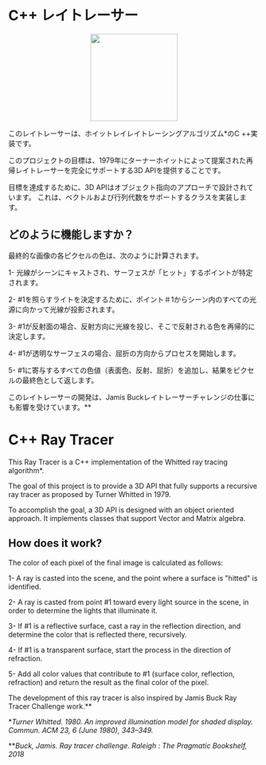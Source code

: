 
# C++ レイトレーサー

<p align="center">
  <img width="175" height="175" src="https://user-images.githubusercontent.com/66903979/84857372-e1a3fd00-b0a3-11ea-8695-81bb09b6c616.jpg">
</p>

このレイトレーサーは、ホイットレイレイトレーシングアルゴリズム*のC ++実装です。

このプロジェクトの目標は、1979年にターナーホイットによって提案された再帰レイトレーサーを完全にサポートする3D APIを提供することです。

目標を達成するために、3D APIはオブジェクト指向のアプローチで設計されています。 これは、ベクトルおよび行列代数をサポートするクラスを実装します。

## どのように機能しますか？

最終的な画像の各ピクセルの色は、次のように計算されます。

1- 光線がシーンにキャストされ、サーフェスが「ヒット」するポイントが特定されます。

2- #1を照らすライトを決定するために、ポイント＃1からシーン内のすべての光源に向かって光線が投影されます。

3- #1が反射面の場合、反射方向に光線を投じ、そこで反射される色を再帰的に決定します。

4- #1が透明なサーフェスの場合、屈折の方向からプロセスを開始します。

5- #1に寄与するすべての色値（表面色、反射、屈折）を追加し、結果をピクセルの最終色として返します。

このレイトレーサーの開発は、Jamis Buckレイトレーサーチャレンジの仕事にも影響を受けています。**

# C++ Ray Tracer 
This Ray Tracer is a C++ implementation of the Whitted ray tracing algorithm*.

The goal of this project is to provide a 3D API that fully supports a recursive ray tracer as proposed by Turner Whitted in 1979.

To accomplish the goal, a 3D API is designed with an object oriented approach. It implements classes that support Vector and Matrix algebra.

## How does it work?
The color of each pixel of the final image is calculated as follows:

1- A ray is casted into the scene, and the point where a surface is "hitted" is identified.

2- A ray is casted from point #1 toward every light source in the scene, in order to determine the lights that illuminate it.

3- If #1 is a reflective surface, cast a ray in the reflection direction, and determine the color that is reflected there, recursively.

4- If #1 is a transparent surface, start the process in the direction of refraction.

5- Add all color values that contribute to #1 (surface color, reflection, refraction) and return the result as the final color of the pixel.

The development of this ray tracer is also inspired by Jamis Buck Ray Tracer Challenge work.**
 
 
 
 
 
 

**Turner Whitted. 1980. An improved illumination model for shaded display. Commun. ACM 23, 6 (June 1980), 343–349.*

***Buck, Jamis. Ray tracer challenge. Raleigh : The Pragmatic Bookshelf, 2018*
